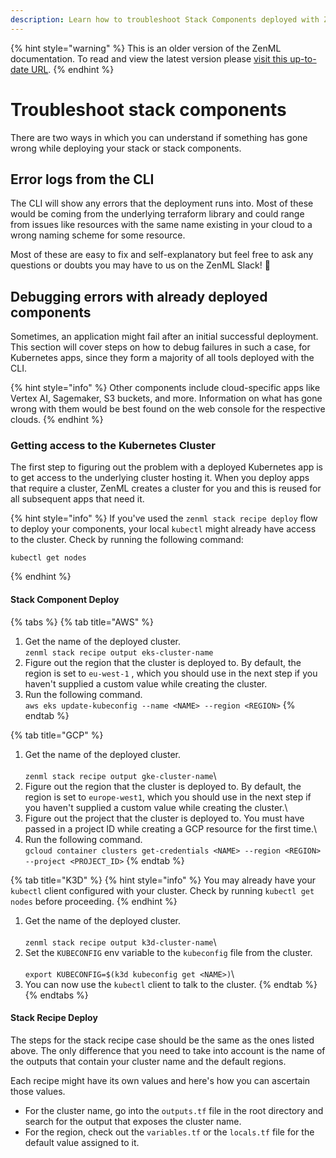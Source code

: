 ```yaml
---
description: Learn how to troubleshoot Stack Components deployed with ZenML.
---
```


{% hint style="warning" %}
This is an older version of the ZenML documentation. To read and view the latest version please [visit this up-to-date URL](https://docs.zenml.io).
{% endhint %}


# Troubleshoot stack components

There are two ways in which you can understand if something has gone wrong while deploying your stack or stack components.

## Error logs from the CLI

The CLI will show any errors that the deployment runs into. Most of these would be coming from the underlying terraform library and could range from issues like resources with the same name existing in your cloud to a wrong naming scheme for some resource.

Most of these are easy to fix and self-explanatory but feel free to ask any questions or doubts you may have to us on the ZenML Slack! 🙋‍

## Debugging errors with already deployed components

Sometimes, an application might fail after an initial successful deployment. This section will cover steps on how to debug failures in such a case, for Kubernetes apps, since they form a majority of all tools deployed with the CLI.

{% hint style="info" %}
Other components include cloud-specific apps like Vertex AI, Sagemaker, S3 buckets, and more. Information on what has gone wrong with them would be best found on the web console for the respective clouds.
{% endhint %}

### Getting access to the Kubernetes Cluster

The first step to figuring out the problem with a deployed Kubernetes app is to get access to the underlying cluster hosting it. When you deploy apps that require a cluster, ZenML creates a cluster for you and this is reused for all subsequent apps that need it.

{% hint style="info" %}
If you've used the `zenml stack recipe deploy` flow to deploy your components, your local `kubectl` might already have access to the cluster. Check by running the following command:

```
kubectl get nodes
```
{% endhint %}

#### Stack Component Deploy

{% tabs %}
{% tab title="AWS" %}
1. Get the name of the deployed cluster.\
   `zenml stack recipe output eks-cluster-name`
2. Figure out the region that the cluster is deployed to. By default, the region is set to `eu-west-1` , which you should use in the next step if you haven't supplied a custom value while creating the cluster.
3. Run the following command.\
   `aws eks update-kubeconfig --name <NAME> --region <REGION>`
{% endtab %}

{% tab title="GCP" %}
1. Get the name of the deployed cluster.\
   \
   `zenml stack recipe output gke-cluster-name`\\
2. Figure out the region that the cluster is deployed to. By default, the region is set to `europe-west1`, which you should use in the next step if you haven't supplied a custom value while creating the cluster.\\
3. Figure out the project that the cluster is deployed to. You must have passed in a project ID while creating a GCP resource for the first time.\\
4. Run the following command.\
   `gcloud container clusters get-credentials <NAME> --region <REGION> --project <PROJECT_ID>`
{% endtab %}

{% tab title="K3D" %}
{% hint style="info" %}
You may already have your `kubectl` client configured with your cluster. Check by running `kubectl get nodes` before proceeding.
{% endhint %}

1. Get the name of the deployed cluster.\
   \
   `zenml stack recipe output k3d-cluster-name`\\
2. Set the `KUBECONFIG` env variable to the `kubeconfig` file from the cluster.\
   \
   `export KUBECONFIG=$(k3d kubeconfig get <NAME>)`\\
3. You can now use the `kubectl` client to talk to the cluster.
{% endtab %}
{% endtabs %}

#### Stack Recipe Deploy

The steps for the stack recipe case should be the same as the ones listed above. The only difference that you need to take into account is the name of the outputs that contain your cluster name and the default regions.

Each recipe might have its own values and here's how you can ascertain those values.

* For the cluster name, go into the `outputs.tf` file in the root directory and search for the output that exposes the cluster name.
* For the region, check out the `variables.tf` or the `locals.tf` file for the default value assigned to it.
